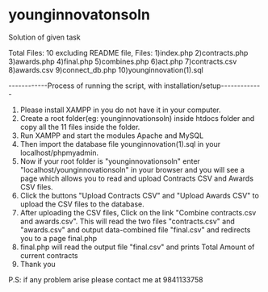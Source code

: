 # younginnovatonsoln
Solution of given task

Total Files: 10 excluding README file,
Files: 
	1)index.php
	2)contracts.php
	3)awards.php
	4)final.php
	5)combines.php
	6)act.php
	7)contracts.csv
	8)awards.csv
	9)connect_db.php
	10)younginnovation(1).sql

------------Process of running the script, with installation/setup-------------

1. Please install XAMPP in you do not have it in your computer.
2. Create a root folder(eg: younginnovationsoln) inside htdocs folder and copy all the 11 files inside the folder.
3. Run XAMPP and start the modules Apache and MySQL
4. Then import the database file younginnovation(1).sql in your localhost/phpmyadmin.
5. Now if your root folder is "younginnovationsoln" enter "localhost/younginnovationsoln" in your browser and you will see a page which allows you to read and upload Contracts CSV and Awards CSV files.
6. Click the buttons "Upload Contracts CSV" and "Upload Awards CSV" to upload the CSV files to the database.
7. After uploading the CSV files, Click on the link "Combine contracts.csv and awards.csv". This will read the two files "contracts.csv" and "awards.csv" and output data-combined file "final.csv" and redirects you to a page final.php
8. final.php will read the output file "final.csv" and prints Total Amount of current contracts
9. Thank you

P.S: if any problem arise please contact me at 9841133758
